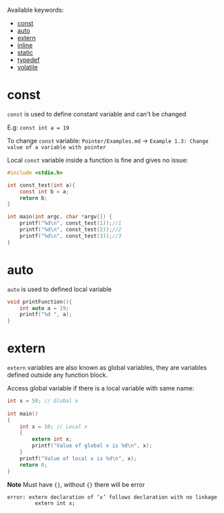 Available keywords:

* [const](https://github.com/TranPhucVinh/C/tree/master/Introduction/Keywords#const)
* [auto](https://github.com/TranPhucVinh/C/tree/master/Introduction/Keywords#auto)
* [extern](https://github.com/TranPhucVinh/C/tree/master/Introduction/Keywords#extern)
* [inline](https://github.com/TranPhucVinh/C/blob/master/Introduction/Keywords/inline.md)
* [static](https://github.com/TranPhucVinh/C/blob/master/Introduction/Keywords/static.md)
* [typedef](https://github.com/TranPhucVinh/C/blob/master/Introduction/Keywords/typedef.md)
* [volatile](https://github.com/TranPhucVinh/C/blob/master/Introduction/Keywords/volatile.md)

# const

``const`` is used to define constant variable and can't be changed

E.g: ``const int a = 19``

To change ``const`` variable: ``Pointer/Examples.md`` -> ``Example 1.3: Change value of a variable with pointer``

Local ``const`` variable inside a function is fine and gives no issue:

```c
#include <stdio.h>

int const_test(int a){
    const int b = a;
    return b;
}

int main(int argc, char *argv[]) {
    printf("%d\n", const_test(1));//1
    printf("%d\n", const_test(2));//2
    printf("%d\n", const_test(3));//3
}
```

# auto

``auto`` is used to defined local variable

```c
void printFunction(){
	int auto a = 19;
	printf("%d ", a);
}
```
# extern

``extern`` variables are also known as global variables, they are variables defined outside any function block. 

Access global variable if there is a local variable with same name:

```c
int x = 50; // Global x
 
int main()
{
    int x = 10; // Local x
    {
        extern int x;
        printf("Value of global x is %d\n", x);
    }
    printf("Value of local x is %d\n", x);
    return 0;
}
```
**Note**
Must have ``{}``, without ``{}`` there will be error 

```
error: extern declaration of ‘x’ follows declaration with no linkage
         extern int x;
```
